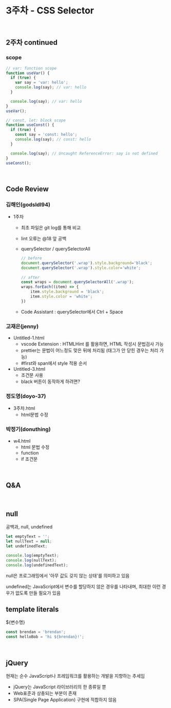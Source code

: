 # 3주차 - CSS Selector

<br>

## 2주차 continued

### scope

```javascript
// var: function scope
function useVar() {
  if (true) {
    var say = 'var: hello';
    console.log(say); // var: hello
  }

  console.log(say); // var: hello
}
useVar();

// const, let: block scope
function useConst() {
  if (true) {
    const say = 'const: hello';
    console.log(say); // const: hello
  }

  console.log(say); // Uncaught ReferenceError: say is not defined
}
useConst();
```

<br>

## Code Review

### 김해인(godsldl94)

- 1주차

  - 최초 파일은 git log를 통해 비교
  - lint 오류는 @18 앞 공백
  - querySelector / querySelectorAll

    ```javascript
    // before
    document.querySelector('.wrap').style.background='black';
    document.querySelector('.wrap').style.color='white';
    ​
    // after
    const wraps = document.querySelectorAll('.wrap');
    wraps.forEach((item) => {
        item.style.background = 'black';
        item.style.color = 'white';
    })
    ```

  - Code Assistant : querySelector에서 Ctrl + Space

### 고재은(jenny)

- Untitled-1.html
  - vscode Extension : HTMLHint 를 활용하면, HTML 작성시 문법검사 가능
  - prettier는 문법이 어느정도 맞은 뒤에 처리됨 (태그가 안 닫힌 경우는 처리 가능)
  - #first와 span에서 style 적용 순서
- Untitled-3.html
  - 조건문 사용
  - black 버튼이 동작하게 하려면?

### 정도영(doyo-37)

- 3주차.html
  - html문법 수정

### 박정기(donuthing)

- w4.html
  - html 문법 수정
  - function
  - if 조건문

<br>

## Q&A

<br>

## null

공백과, null, undefined

```javascript
let emptyText = '';
let nullText = null;
let undefinedText;

console.log(emptyText);
console.log(nullText);
console.log(undefinedText);
```

null은 프로그래밍에서 '아무 값도 갖지 않는 상태'를 의미하고 있음

undefined는 JavaScript에서 변수를 할당하지 않은 경우를 나타내며, 최대한 이런 경우가 없도록 만들 필요가 있음

## template literals

${변수명}

```javascript
const brendan = 'brendan';
const helloBob = 'hi ${brendan}!';
```

<br>

## jQuery

현재는 순수 JavaScript나 프레임워크를 활용하는 개발을 지향하는 추세임

- jQuery는 JavaScript 라이브러리의 한 종류일 뿐
- Web표준과 상충되는 부분이 존재
- SPA(Single Page Application) 구현에 적합하지 않음
